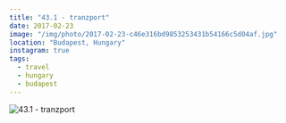 ```yaml
---
title: "43.1 - tranzport"
date: 2017-02-23
image: "/img/photo/2017-02-23-c46e316bd9853253431b54166c5d04af.jpg"
location: "Budapest, Hungary"
instagram: true
tags:
  - travel
  - hungary
  - budapest
---
```


![43.1 - tranzport](/img/photo/2017-02-23-c46e316bd9853253431b54166c5d04af.jpg)
